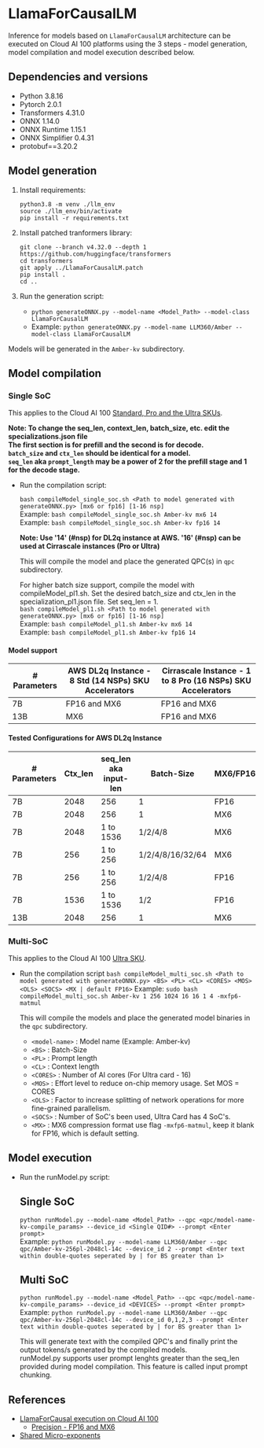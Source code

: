 # LlamaForCausalLM 
Inference for models based on `LlamaForCausalLM` architecture can be executed on Cloud AI 100 platforms using the 3 steps - model generation, model compilation and model execution described below. 

## Dependencies and versions

- Python 3.8.16
- Pytorch 2.0.1
- Transformers 4.31.0
- ONNX 1.14.0
- ONNX Runtime 1.15.1
- ONNX Simplifier 0.4.31
- protobuf==3.20.2

## Model generation

1. Install requirements:

    ```
    python3.8 -m venv ./llm_env
    source ./llm_env/bin/activate
    pip install -r requirements.txt
    ```

2. Install patched tranformers library:

    ```
    git clone --branch v4.32.0 --depth 1 https://github.com/huggingface/transformers
    cd transformers
    git apply ../LlamaForCausalLM.patch
    pip install .
    cd ..
    ```

3. Run the generation script:
    - `python generateONNX.py --model-name <Model_Path> --model-class LlamaForCausalLM`
    - Example: `python generateONNX.py --model-name LLM360/Amber --model-class LlamaForCausalLM`

Models will be generated in the `Amber-kv` subdirectory.

## Model compilation

### Single SoC 
This applies to the Cloud AI 100 [Standard, Pro and the Ultra SKUs](https://quic.github.io/cloud-ai-sdk-pages/latest/Getting-Started/Architecture/#cloud-ai-platforms). 

**Note: To change the seq_len, context_len, batch_size, etc. edit the specializations.json file <br> The first section is for prefill and the second is for decode. <br>`batch_size` and `ctx_len` should be identical for a model. <br>`seq_len` aka `prompt_length` may be a power of 2 for the prefill stage and 1 for the decode stage.**

- Run the compilation script: 
    
    `bash compileModel_single_soc.sh <Path to model generated with generateONNX.py> [mx6 or fp16] [1-16 nsp]`<br>
    Example: `bash compileModel_single_soc.sh Amber-kv mx6 14`<br>
    Example: `bash compileModel_single_soc.sh Amber-kv fp16 14`<br>

    **Note: Use '14' (#nsp) for DL2q instance at AWS. '16' (#nsp) can be used at Cirrascale instances (Pro or Ultra)**

    This will compile the model and place the generated QPC(s) in `qpc` subdirectory.

    For higher batch size support, compile the model with compileModel_pl1.sh. Set the desired batch_size and ctx_len in the specialization_pl1.json file. Set seq_len = 1.  
    `bash compileModel_pl1.sh <Path to model generated with generateONNX.py> [mx6 or fp16] [1-16 nsp]`<br>
    Example: `bash compileModel_pl1.sh Amber-kv mx6 14`<br>
    Example: `bash compileModel_pl1.sh Amber-kv fp16 14`<br>

#### Model support  
  
| # Parameters  | AWS DL2q Instance - 8 Std (14 NSPs) SKU Accelerators| Cirrascale Instance - 1 to 8 Pro (16 NSPs) SKU Accelerators|
| ------------- | ------------- | ----------------- |
| 7B  | FP16 and MX6  | FP16 and MX6 |
| 13B  | MX6  | FP16 and MX6 |

#### Tested Configurations for AWS DL2q Instance 
|# Parameters | Ctx_len  | seq_len aka input-len | Batch-Size | MX6/FP16 | Comments |
| ------ | ------------- | ------------- | ----------------- | -------- | ------ |
|7B | 2048  | 256  | 1 | FP16 | use compileModel.sh |
|7B | 2048 | 256 | 1 | MX6 | use compileModel.sh | 
|7B | 2048 | 1 to 1536 | 1/2/4/8 | MX6 | use compileModel_pl1.sh |
|7B | 256 | 1 to 256 | 1/2/4/8/16/32/64 | MX6 | use compileModel_pl1.sh |
|7B | 256 | 1 to 256 | 1/2/4/8 | FP16| use compileModel_pl1.sh |
|7B | 1536 | 1 to 1536 | 1/2 | FP16| use compileModel_pl1.sh |
| 13B | 2048 | 256 | 1 | MX6 | use compileModel.sh |

### Multi-SoC
This applies to the Cloud AI 100 [Ultra SKU](https://quic.github.io/cloud-ai-sdk-pages/latest/Getting-Started/Architecture/#cloud-ai-platforms). 

- Run the compilation script 
    `bash compileModel_multi_soc.sh <Path to model generated with generateONNX.py> <BS> <PL> <CL> <CORES> <MOS> <OLS> <SOCS> <MX | default FP16>`
    Example: `sudo bash compileModel_multi_soc.sh Amber-kv 1 256 1024 16 16 1 4 -mxfp6-matmul`

    This will compile the models and place the generated model binaries in the `qpc` subdirectory.

	- `<model-name>` : Model name (Example: Amber-kv)
	- `<BS>` : Batch-Size
	- `<PL>` : Prompt length
	- `<CL>`	: Context length
	- `<CORES>` : Number of AI cores (For Ultra card - 16)
	- `<MOS>` : Effort level to reduce on-chip memory usage. Set MOS = CORES
	- `<OLS>`	: Factor to increase splitting of network operations for more fine-grained parallelism.
	- `<SOCS>` : Number of SoC's been used, Ultra Card has 4 SoC's.
	- `<MX>` : MX6 compression format use flag `-mxfp6-matmul`, keep it blank for FP16, which is default setting.

## Model execution

- Run the runModel.py script:

    ## Single SoC  
    `python runModel.py --model-name <Model_Path> --qpc <qpc/model-name-kv-compile_params> --device_id <Single QID#> --prompt <Enter prompt>` <br>
    Example: `python runModel.py --model-name LLM360/Amber --qpc qpc/Amber-kv-256pl-2048cl-14c --device_id 2 --prompt <Enter text within double-quotes seperated by | for BS greater than 1>` <br>

    ## Multi SoC 
    `python runModel.py --model-name <Model_Path> --qpc <qpc/model-name-kv-compile_params> --device_id <DEVICES> --prompt <Enter prompt>` <br>
    Example: `python runModel.py --model-name LLM360/Amber --qpc qpc/Amber-kv-256pl-2048cl-14c --device_id 0,1,2,3 --prompt <Enter text within double-quotes seperated by | for BS greater than 1>` <br>


    This will generate text with the compiled QPC's and finally print the output tokens/s generated by the compiled models. <br>
    runModel.py supports user prompt lenghts greater than the seq_len provided during model compilation. This feature is called input prompt chunking. 

## References 
- [LlamaForCausal execution on Cloud AI 100](https://quic.github.io/cloud-ai-sdk-pages/latest/Getting-Started/Model-Architecture-Support/Large-Language-Models/llm/)
    - [Precision - FP16 and MX6](https://quic.github.io/cloud-ai-sdk-pages/latest/Getting-Started/Model-Architecture-Support/Large-Language-Models/llm/#compile-the-model)
- [Shared Micro-exponents](https://arxiv.org/abs/2302.08007)
